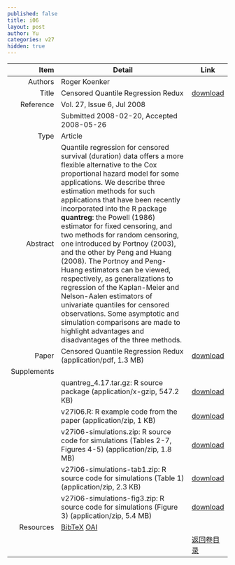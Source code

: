 ```yaml
---
published: false
title: i06
layout: post
author: Yu
categories: v27
hidden: true
---
```


| Item | Detail | Link |
|---:|---|---|
| Authors | Roger Koenker| |
| Title |Censored Quantile Regression Redux | [download](http://www.jstatsoft.org/v27/i06/paper) |
| Reference |Vol. 27, Issue 6, Jul 2008 | |
| | Submitted 2008-02-20, Accepted 2008-05-26| | 
| Type | Article| |
| Abstract | Quantile regression for censored survival (duration) data offers a more flexible alternative to the Cox proportional hazard model for some applications. We describe three estimation methods for such applications that have been recently incorporated into the R package <b>quantreg</b>: the Powell (1986) estimator for fixed censoring, and two methods for random censoring, one introduced by Portnoy (2003), and the other by Peng and Huang (2008). The Portnoy and Peng-Huang estimators can be viewed, respectively, as generalizations to regression of the Kaplan-Meier and Nelson-Aalen estimators of univariate quantiles for censored observations. Some asymptotic and simulation comparisons are made to highlight advantages and disadvantages of the three methods.| |
| Paper | Censored Quantile Regression Redux  (application/pdf, 1.3 MB)| [download](http://www.jstatsoft.org/v27/i06/paper) |
| Supplements | | |
| |quantreg_4.17.tar.gz: R source package  (application/x-gzip, 547.2 KB)|  [download](http://www.jstatsoft.org/v27/i06/supp/1) |
| |v27i06.R: R example code from the paper  (application/zip, 1 KB)|  [download](http://www.jstatsoft.org/v27/i06/supp/2) |
| |v27i06-simulations.zip: R source code for simulations (Tables 2-7, Figures 4-5)  (application/zip, 1.8 MB)|  [download](http://www.jstatsoft.org/v27/i06/supp/3) |
| |v27i06-simulations-tab1.zip: R source code for simulations (Table 1)  (application/zip, 2.3 KB)|  [download](http://www.jstatsoft.org/v27/i06/supp/4) |
| |v27i06-simulations-fig3.zip: R source code for simulations (Figure 3)  (application/zip, 5.4 MB)|  [download](http://www.jstatsoft.org/v27/i06/supp/5) |
| Resources | [BibTeX](http://www.jstatsoft.org/v27/i06/bibtex) [OAI](http://www.jstatsoft.org/oai?verb=GetRecord&identifier=oai.jstatsoft/v27/i06&prefix=oai_dc)| |
| |  | [返回卷目录]({{site.baseurl}}/volume/v27.html) |